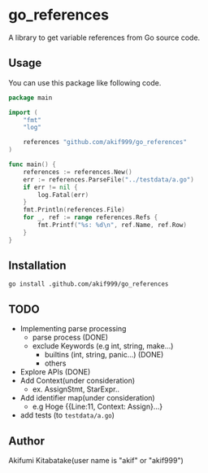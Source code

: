 # go\_references

A library to get variable references from Go source code.

## Usage

You can use this package like following code.

```main.go
package main

import (
	"fmt"
	"log"

	references "github.com/akif999/go_references"
)

func main() {
	references := references.New()
	err := references.ParseFile("../testdata/a.go")
	if err != nil {
		log.Fatal(err)
	}
	fmt.Println(references.File)
	for _, ref := range references.Refs {
		fmt.Printf("%s: %d\n", ref.Name, ref.Row)
	}
}
```

## Installation

`go install .github.com/akif999/go_references`

## TODO

* Implementing parse processing
    * parse process (DONE)
    * exclude Keywords (e.g int, string, make...)
        * builtins (int, string, panic...) (DONE)
        * others
* Explore APIs (DONE)
* Add Context(under consideration)
    * ex. AssignStmt, StarExpr..
* Add identifier map(under consideration)
    * e.g Hoge {{Line:11, Context: Assign}...}
* add tests (to `testdata/a.go`)

## Author

Akifumi Kitabatake(user name is "akif" or "akif999")

